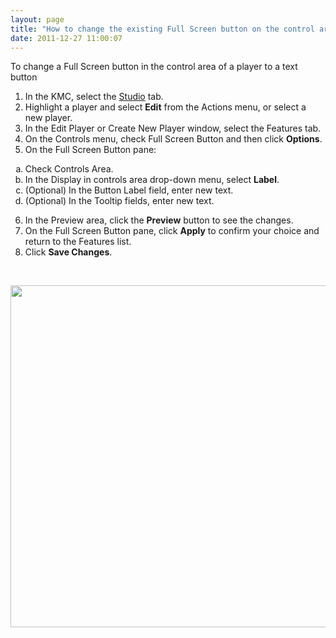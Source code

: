 ```yaml
---
layout: page
title: "How to change the existing Full Screen button on the control area to text button"
date: 2011-12-27 11:00:07
---
```


<p class="mce-procedure">
  To change a Full Screen button in the control area of a player to a text button
</p>

1.  In the KMC, select the <a href="http://www.kaltura.com/index.php/kmc/kmc4#studio|playersList%20" target="_blank">Studio</a> tab.
2.  Highlight a player and select **Edit** from the Actions menu, or select a new player.
3.  In the Edit Player or Create New Player window, select the Features tab.
4.  On the Controls menu, check Full Screen Button and then click **Options**.
5.  On the Full Screen Button pane:
<ol style="list-style-type: lower-alpha;">
  <li>
    Check Controls Area.
  </li>
  <li>
    In the Display in controls area drop-down menu, select <strong>Label</strong>.
  </li>
  <li>
    (Optional) In the Button Label field, enter new text.
  </li>
  <li>
    (Optional) In the Tooltip fields, enter new text.
  </li>
</ol>

6.  In the Preview area, click the **Preview** button to see the changes.
7.  On the Full Screen Button pane, click **Apply** to confirm your choice and return to the Features list.
8.  Click **Save Changes**.

 

<img src="http://knowledge.kaltura.com/sites/default/files/change%20full%20screen%20button.png" alt="" width="784" height="547" />